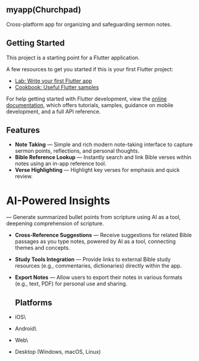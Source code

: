 ## myapp(Churchpad)

Cross-platform app for organizing and safeguarding sermon notes.

## Getting Started

This project is a starting point for a Flutter application.

A few resources to get you started if this is your first Flutter project:

- [Lab: Write your first Flutter app](https://docs.flutter.dev/get-started/codelab)
- [Cookbook: Useful Flutter samples](https://docs.flutter.dev/cookbook)

For help getting started with Flutter development, view the
[online documentation](https://docs.flutter.dev/), which offers tutorials,
samples, guidance on mobile development, and a full API reference.

## Features

- **Note Taking** — Simple and rich modern note-taking interface to capture sermon points, reflections, and personal thoughts.
- **Bible Reference Lookup** — Instantly search and link Bible verses within notes using an in-app reference tool.
- **Verse Highlighting** — Highlight key verses for emphasis and quick review.
# AI-Powered Insights
 — Generate summarized bullet points from scripture using AI as a tool, deepening comprehension of scripture.
- **Cross-Reference Suggestions**
 — Receive suggestions for related Bible passages as you type notes, powered by AI as a tool, connecting themes and concepts.
- **Study Tools Integration** — Provide links to external Bible study resources (e.g., commentaries, dictionaries) directly within the app.
- **Export Notes** — Allow users to export their notes in various formats (e.g., text, PDF) for personal use and sharing.

  ## Platforms

-   iOS\
-   Android\
-   Web\
-   Desktop (Windows, macOS, Linux)
